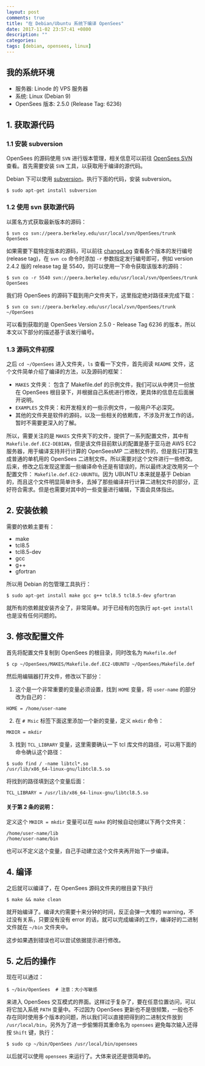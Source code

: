 ```yaml
---
layout: post
comments: true
title: "在 Debian/Ubuntu 系统下编译 OpenSees"
date: 2017-11-02 23:57:41 +0800
description: ""
categories: 
tags: [debian, opensees, linux]
---
```


## 我的系统环境

- 服务器: Linode 的 VPS 服务器
- 系统: Linux (Debian 9)
- OpenSees 版本: 2.5.0 (Release Tag: 6236)

## 1. 获取源代码

### 1.1 安装 subversion
OpenSees 的源码使用 `SVN` 进行版本管理，相关信息可以前往 [OpenSees SVN](http://opensees.berkeley.edu/OpenSees/developer/svn.php) 查看。首先需要安装 `SVN` 工具，以获取用于编译的源代码。

Debian 下可以使用 [subversion](https://packages.debian.org/subversion)。执行下面的代码，安装 subversion。

```shell
$ sudo apt-get install subversion
```

### 1.2 使用 svn 获取源代码

以匿名方式获取最新版本的源码：
```shell
$ svn co svn://peera.berkeley.edu/usr/local/svn/OpenSees/trunk OpenSees
```

如果需要下载特定版本的源码，可以前往 [changeLog](http://peera.berkeley.edu/OpenSees/changeLog.php) 查看各个版本的发行编号 (release tag)，在 `svn co` 命令时添加 `-r` 参数指定发行编号即可，例如 version 2.4.2 版的 release tag 是 5540，则可以使用一下命令获取该版本的源码：
```shell
$ svn co -r 5540 svn://peera.berkeley.edu/usr/local/svn/OpenSees/trunk OpenSees
```

我们将 OpenSees 的源码下载到用户文件夹下，这里指定绝对路径来完成下载：
```shell
$ svn co svn://peera.berkeley.edu/usr/local/svn/OpenSees/trunk ~/OpenSees
```

可以看到获取的是 OpenSees Version 2.5.0 - Release Tag 6236 的版本，所以本文以下部分的描述基于该发行编号。

### 1.3 源码文件初探
之后 `cd ~/OpenSees` 进入文件夹，`ls`  查看一下文件，首先阅读 `README` 文件，这个文件简单介绍了编译的方法，以及源码的框架：
- `MAKES` 文件夹： 包含了 Makefile.def 的示例文件，我们可以从中拷贝一份放在 OpenSees 根目录下，并根据自己系统进行修改，更具体的信息在后面展开说明。
- `EXAMPLES` 文件夹：和开发相关的一些示例文件，一般用户不必深究。
- 其他的文件夹是软件的源码，以及一些相关的依赖库，不涉及开发工作的话，暂时不需要更深入的了解。

所以，需要关注的是 `MAKES` 文件夹下的文件，提供了一系列配置文件，其中有 `Makefile.def.EC2-DEBIAN`，但是该文件目前默认的配置是基于亚马逊 AWS EC2 服务器，用于编译支持并行计算的 OpenSeesMP 二进制文件的，但是我只打算生成普通的单机用的 OpenSees 二进制文件。所以需要对这个文件进行一些修改。后来，修改之后发现这里面一些编译命令还是有错误的，所以最终决定改用另一个配置文件： `Makefile.def.EC2-UBUNTU`。因为 UBUNTU 本来就是基于 Debian 的，而且这个文件明显简单许多，去掉了那些编译并行计算二进制文件的部分，正好符合需求。但是也需要对其中的一些变量进行编辑，下面会具体指出。

## 2. 安装依赖

需要的依赖主要有：
- make
- tcl8.5
- tcl8.5-dev
- gcc
- g++
- gfortran

所以用 Debian 的包管理工具执行：

```shell
$ sudo apt-get install make gcc g++ tcl8.5 tcl8.5-dev gfortran
```

就所有的依赖就安装齐全了，非常简单。对于已经有的包执行 `apt-get install` 也是没有任何问题的。

## 3. 修改配置文件

首先将配置文件复制到 OpenSees 的根目录，同时改名为 `Makefile.def`

```shell
$ cp ~/OpenSees/MAKES/Makefile.def.EC2-UBUNTU ~/OpenSees/Makefile.def
```

然后用编辑器打开文件，修改以下部分：

1. 这个是一个非常重要的变量必须设置，找到 `HOME` 变量，将 `user-name` 的部分改为自己的：
```
HOME = /home/user-name
```
2. 在 `# Msic` 标签下面这里添加一个新的变量，定义 `mkdir` 命令：
```
MKDIR = mkdir
```
3. 找到 `TCL_LIBRARY` 变量，这里需要确认一下 tcl 库文件的路径，可以用下面的命令确认这个路径：
```shell
$ sudo find / -name libtcl*.so
/usr/lib/x86_64-linux-gnu/libtcl8.5.so
```
将找到的路径填到这个变量后面：
```
TCL_LIBRARY = /usr/lib/x86_64-linux-gnu/libtcl8.5.so
```

#### 关于第 2 条的说明：

定义这个 `MKDIR = mkdir` 变量可以在 `make` 的时候自动创建以下两个文件夹：
```
/home/user-name/lib
/home/user-name/bin
```
也可以不定义这个变量，自己手动建立这个文件夹再开始下一步编译。

## 4. 编译

之后就可以编译了，在 OpenSees 源码文件夹的根目录下执行
```shell
$ make && make clean
```
就开始编译了。编译大约需要十来分钟的时间，反正会弹一大堆的 warning，不过没有关系，只要没有没有 error 的话，就可以完成编译的工作，编译好的二进制文件就在 `~/bin` 文件夹中。

这步如果遇到错误也可以尝试依据提示进行修改。

## 5. 之后的操作

现在可以通过：
```shell
$ ~/bin/OpenSees  # 注意：大小写敏感
```
来进入 OpenSees 交互模式的界面。这样过于复杂了，要在任意位置访问，可以将它加入系统 `PATH` 变量中。不过因为 OpenSees 更新也不是很频繁，一般也不存在同时使用多个版本的问题，所以我们可以直接把得到的二进制文件放到 `/usr/local/bin`，另外为了进一步偷懒将其重命名为 `opensees` 避免每次输入还得按 `Shift` 键，执行：
```shell
$ sudo cp ~/bin/OpenSees /usr/local/bin/opensees
```
以后就可以使用 `opensees` 来运行了。大体来说还是很简单的。
